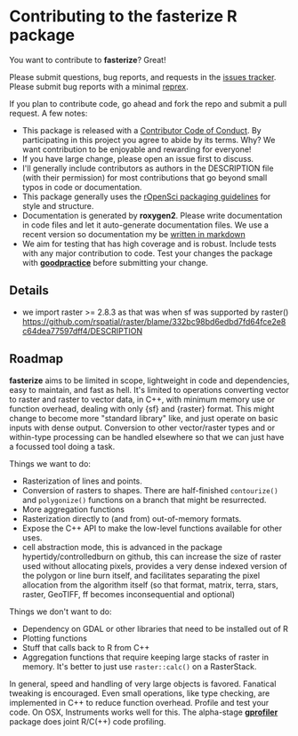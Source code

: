 # Contributing to the fasterize R package

You want to contribute to **fasterize**? Great! 

Please submit questions, bug reports, and requests in the [issues tracker](https://github.com/hypertidy/fasterize/issues). Please submit bug
reports with a minimal  [reprex](https://www.tidyverse.org/help/#reprex).

If you plan to contribute code, go ahead and fork the repo and submit a pull request. A few notes:

-   This package is released with a [Contributor Code of Conduct](CODE_OF_CONDUCT.md). By participating in this project you agree to abide by its terms.  Why? We want contribution to be enjoyable
and rewarding for everyone!
-   If you have large change, please open an issue first to discuss.
-   I'll generally include contributors as authors in the DESCRIPTION file (with
their permission) for most contributions that go beyond small typos in code or documentation.
-   This package generally uses the [rOpenSci packaging guidelines](https://github.com/ropensci/onboarding/blob/master/packaging_guide.md) for style and structure.
-   Documentation is generated by **roxygen2**. Please write documentation in code files and let it auto-generate documentation files.  We use a recent version so documentation my be [written in markdown](https://cran.r-project.org/web/packages/roxygen2/vignettes/markdown.html)
-   We aim for testing that has high coverage and is robust.  Include tests with
   any major contribution to code. Test your changes the package with [**goodpractice**](https://github.com/MangoTheCat/goodpractice) before
submitting your change.

## Details

- we import raster >= 2.8.3 as that was when sf was supported by raster() https://github.com/rspatial/raster/blame/332bc98bd6edbd7fd64fce2e8c64dea77597dff4/DESCRIPTION

## Roadmap

**fasterize** aims to be limited in scope, lightweight in code and dependencies,
easy to maintain, and fast as hell.  It's limited to operations converting vector
to raster and raster to vector data, in C++, with minimum memory
use or function overhead, dealing with only {sf} and {raster} format. This might change to become more "standard library" like, and just operate on basic inputs with dense output.  Conversion to other vector/raster types and or within-type processing can be handled elsewhere so that we can just have a focussed tool doing a task. 

Things we want to do:


-  Rasterization of lines and points.
-  Conversion of rasters to shapes.  There are half-finished `contourize()` and
   `polygonize()` functions on a branch that might be resurrected.
-  More aggregation functions
-  Rasterization directly to (and from) out-of-memory formats.
-  Expose the C++ API to make the low-level functions available for other uses.
- cell abstraction mode, this is advanced in the package hypertidy/controlledburn on github, this can increase the size of raster used without allocating pixels, provides a very dense indexed version of the polygon or line burn itself, and facilitates separating the pixel allocation from the algorithm itself (so that format, matrix, terra, stars, raster, GeoTIFF, ff becomes inconsequential and optional)

Things we don't want to do:

-  Dependency on GDAL or other libraries that need to be installed out of R
-  Plotting functions
-  Stuff that calls back to R from C++
-  Aggregation functions that require keeping large stacks of raster in memory.
   It's better to just use `raster::calc()` on a RasterStack.

In general, speed and handling of very large objects is favored.  Fanatical tweaking
is encouraged.  Even small operations, like type checking, are implemented in C++ to reduce function overhead. Profile and test your code.  On OSX, Instruments works well for this.  The alpha-stage [**gprofiler**](https://r-prof.github.io/gprofiler/) package does joint R/C(++)
code profiling.
